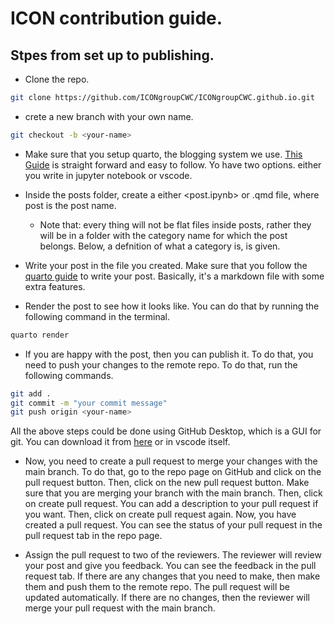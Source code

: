 # ICON contribution guide.

## Stpes from set up to publishing.

- Clone the repo.
```bash
git clone https://github.com/ICONgroupCWC/ICONgroupCWC.github.io.git
```
- crete a new branch with your own name.
```bash
git checkout -b <your-name>
```

- Make sure that you setup quarto, the blogging system we use. [This Guide](https://quarto.org/docs/get-started/) is straight forward and easy to follow. Yo have two options. either you write in jupyter notebook or vscode.



- Inside the posts folder, create a either <post.ipynb> or <post>.qmd file, where post is the post name.
    - Note that: every thing will not be flat files inside posts, rather they will be in a folder with the category name for which the post belongs. Below, a defnition of what a category is, is given.

- Write your post in the file you created. Make sure that you follow the [quarto guide](https://quarto.org/docs/get-started/hello/jupyter.html) to write your post. Basically, it's a markdown file with some extra features.

- Render the post to see how it looks like. You can do that by running the following command in the terminal.
```bash
quarto render
```
- If you are happy with the post, then you can publish it. To do that, you need to push your changes to the remote repo. To do that, run the following commands.
```bash
git add .
git commit -m "your commit message"
git push origin <your-name>
```
All the above steps could be done using GitHub Desktop, which is a GUI for git. You can download it from [here](https://desktop.github.com/) or in vscode itself.

- Now, you need to create a pull request to merge your changes with the main branch. To do that, go to the repo page on GitHub and click on the pull request button. Then, click on the new pull request button. Make sure that you are merging your branch with the main branch. Then, click on create pull request. You can add a description to your pull request if you want. Then, click on create pull request again. Now, you have created a pull request. You can see the status of your pull request in the pull request tab in the repo page.

- Assign the pull request to two of the reviewers. The reviewer will review your post and give you feedback. You can see the feedback in the pull request tab. If there are any changes that you need to make, then make them and push them to the remote repo. The pull request will be updated automatically. If there are no changes, then the reviewer will merge your pull request with the main branch.

